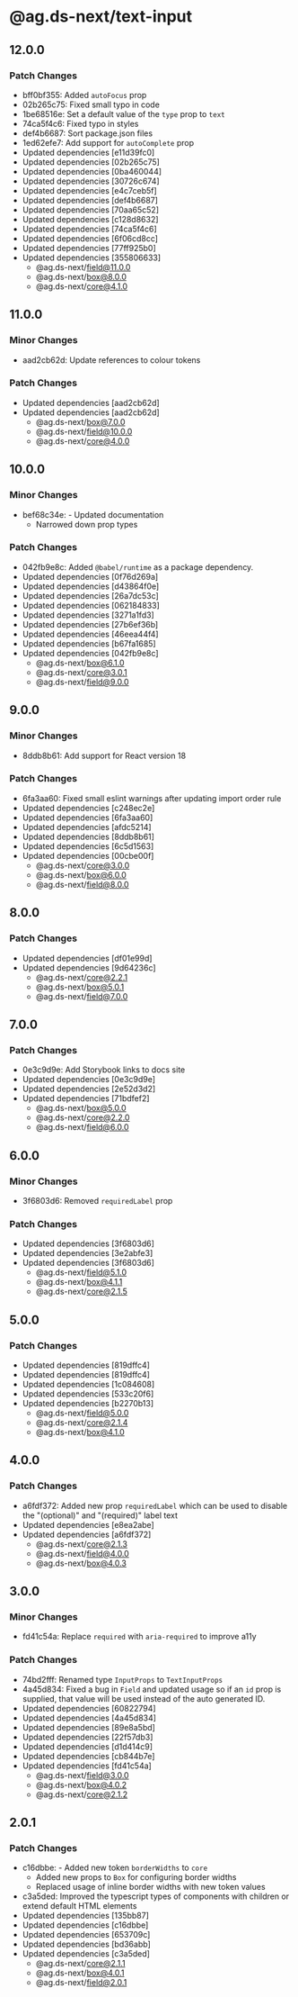 # @ag.ds-next/text-input

## 12.0.0

### Patch Changes

- bff0bf355: Added `autoFocus` prop
- 02b265c75: Fixed small typo in code
- 1be68516e: Set a default value of the `type` prop to `text`
- 74ca5f4c6: Fixed typo in styles
- def4b6687: Sort package.json files
- 1ed62efe7: Add support for `autoComplete` prop
- Updated dependencies [e11d39fc0]
- Updated dependencies [02b265c75]
- Updated dependencies [0ba460044]
- Updated dependencies [30726c674]
- Updated dependencies [e4c7ceb5f]
- Updated dependencies [def4b6687]
- Updated dependencies [70aa65c52]
- Updated dependencies [c128d8632]
- Updated dependencies [74ca5f4c6]
- Updated dependencies [6f06cd8cc]
- Updated dependencies [77ff925b0]
- Updated dependencies [355806633]
  - @ag.ds-next/field@11.0.0
  - @ag.ds-next/box@8.0.0
  - @ag.ds-next/core@4.1.0

## 11.0.0

### Minor Changes

- aad2cb62d: Update references to colour tokens

### Patch Changes

- Updated dependencies [aad2cb62d]
- Updated dependencies [aad2cb62d]
  - @ag.ds-next/box@7.0.0
  - @ag.ds-next/field@10.0.0
  - @ag.ds-next/core@4.0.0

## 10.0.0

### Minor Changes

- bef68c34e: - Updated documentation
  - Narrowed down prop types

### Patch Changes

- 042fb9e8c: Added `@babel/runtime` as a package dependency.
- Updated dependencies [0f76d269a]
- Updated dependencies [d43864f0e]
- Updated dependencies [26a7dc53c]
- Updated dependencies [062184833]
- Updated dependencies [3271a1fd3]
- Updated dependencies [27b6ef36b]
- Updated dependencies [46eea44f4]
- Updated dependencies [b67fa1685]
- Updated dependencies [042fb9e8c]
  - @ag.ds-next/box@6.1.0
  - @ag.ds-next/core@3.0.1
  - @ag.ds-next/field@9.0.0

## 9.0.0

### Minor Changes

- 8ddb8b61: Add support for React version 18

### Patch Changes

- 6fa3aa60: Fixed small eslint warnings after updating import order rule
- Updated dependencies [c248ec2e]
- Updated dependencies [6fa3aa60]
- Updated dependencies [afdc5214]
- Updated dependencies [8ddb8b61]
- Updated dependencies [6c5d1563]
- Updated dependencies [00cbe00f]
  - @ag.ds-next/core@3.0.0
  - @ag.ds-next/box@6.0.0
  - @ag.ds-next/field@8.0.0

## 8.0.0

### Patch Changes

- Updated dependencies [df01e99d]
- Updated dependencies [9d64236c]
  - @ag.ds-next/core@2.2.1
  - @ag.ds-next/box@5.0.1
  - @ag.ds-next/field@7.0.0

## 7.0.0

### Patch Changes

- 0e3c9d9e: Add Storybook links to docs site
- Updated dependencies [0e3c9d9e]
- Updated dependencies [2e52d3d2]
- Updated dependencies [71bdfef2]
  - @ag.ds-next/box@5.0.0
  - @ag.ds-next/core@2.2.0
  - @ag.ds-next/field@6.0.0

## 6.0.0

### Minor Changes

- 3f6803d6: Removed `requiredLabel` prop

### Patch Changes

- Updated dependencies [3f6803d6]
- Updated dependencies [3e2abfe3]
- Updated dependencies [3f6803d6]
  - @ag.ds-next/field@5.1.0
  - @ag.ds-next/box@4.1.1
  - @ag.ds-next/core@2.1.5

## 5.0.0

### Patch Changes

- Updated dependencies [819dffc4]
- Updated dependencies [819dffc4]
- Updated dependencies [1c084608]
- Updated dependencies [533c20f6]
- Updated dependencies [b2270b13]
  - @ag.ds-next/field@5.0.0
  - @ag.ds-next/core@2.1.4
  - @ag.ds-next/box@4.1.0

## 4.0.0

### Patch Changes

- a6fdf372: Added new prop `requiredLabel` which can be used to disable the "(optional)" and "(required)" label text
- Updated dependencies [e8ea2abe]
- Updated dependencies [a6fdf372]
  - @ag.ds-next/core@2.1.3
  - @ag.ds-next/field@4.0.0
  - @ag.ds-next/box@4.0.3

## 3.0.0

### Minor Changes

- fd41c54a: Replace `required` with `aria-required` to improve a11y

### Patch Changes

- 74bd2fff: Renamed type `InputProps` to `TextInputProps`
- 4a45d834: Fixed a bug in `Field` and updated usage so if an `id` prop is supplied, that value will be used instead of the auto generated ID.
- Updated dependencies [60822794]
- Updated dependencies [4a45d834]
- Updated dependencies [89e8a5bd]
- Updated dependencies [22f57db3]
- Updated dependencies [d1d414c9]
- Updated dependencies [cb844b7e]
- Updated dependencies [fd41c54a]
  - @ag.ds-next/field@3.0.0
  - @ag.ds-next/box@4.0.2
  - @ag.ds-next/core@2.1.2

## 2.0.1

### Patch Changes

- c16dbbe: - Added new token `borderWidths` to `core`
  - Added new props to `Box` for configuring border widths
  - Replaced usage of inline border widths with new token values
- c3a5ded: Improved the typescript types of components with children or extend default HTML elements
- Updated dependencies [135bb87]
- Updated dependencies [c16dbbe]
- Updated dependencies [653709c]
- Updated dependencies [bd36abb]
- Updated dependencies [c3a5ded]
  - @ag.ds-next/core@2.1.1
  - @ag.ds-next/box@4.0.1
  - @ag.ds-next/field@2.0.1
